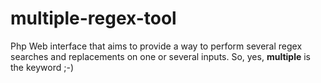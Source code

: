 multiple-regex-tool
===================

Php Web interface that aims to provide a way to perform several regex searches and replacements on one or several inputs. So, yes, **multiple** is the keyword ;-)